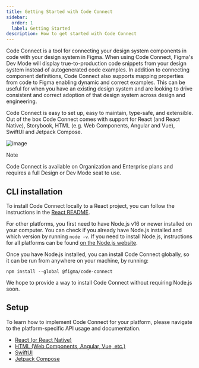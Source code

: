 ```yaml
---
title: Getting Started with Code Connect
sidebar:
  order: 1
  label: Getting Started
description: How to get started with Code Connect
---
```


Code Connect is a tool for connecting your design system components in code with your design system in Figma. When using Code Connect, Figma's Dev Mode will display true-to-production code snippets from your design system instead of autogenerated code examples. In addition to connecting component definitions, Code Connect also supports mapping properties from code to Figma enabling dynamic and correct examples. This can be useful for when you have an existing design system and are looking to drive consistent and correct adoption of that design system across design and engineering.

Code Connect is easy to set up, easy to maintain, type-safe, and extensible. Out of the box Code Connect comes with support for React (and React Native), Storybook, HTML (e.g. Web Components, Angular and Vue), SwiftUI and Jetpack Compose.

![image](https://static.figma.com/uploads/d98e747613e01685d6a0f9dd3e2dcd022ff289c0.png)

> [!NOTE]
> Code Connect is available on Organization and Enterprise plans and requires a full Design or Dev Mode seat to use.

## CLI installation

To install Code Connect locally to a React project, you can follow the instructions in the [React README](docs/react.md#installation).

For other platforms, you first need to have Node.js v16 or newer installed on your computer. You can check if you already have Node.js installed and which version by running `node -v`. If you need to install Node.js, instructions for all platforms can be found [on the Node.js website](https://nodejs.org/en/download/package-manager).

Once you have Node.js installed, you can install Code Connect globally, so it can be run from anywhere on your machine, by running:

`npm install --global @figma/code-connect`

We hope to provide a way to install Code Connect without requiring Node.js soon.

## Setup

To learn how to implement Code Connect for your platform, please navigate to the platform-specific API usage and documentation.

- [React (or React Native)](/platform-specific/react)
- [HTML (Web Components, Angular, Vue, etc.)](platform-specific/html)
- [SwiftUI](platform-specific/swiftui)
- [Jetpack Compose](platform-specific/compose)
